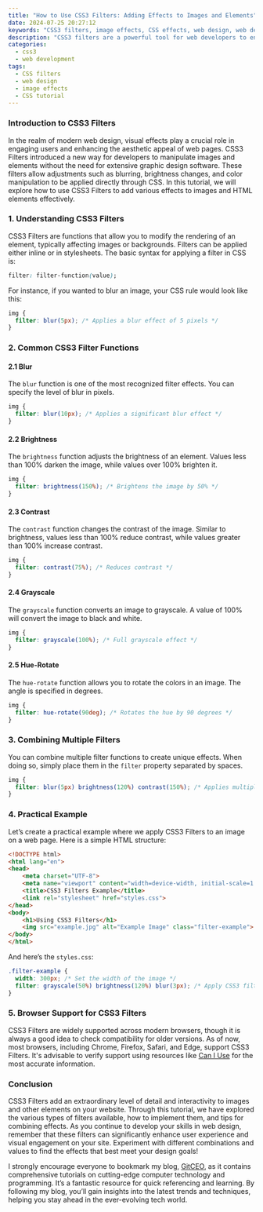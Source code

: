 ```yaml
---
title: "How to Use CSS3 Filters: Adding Effects to Images and Elements"
date: 2024-07-25 20:27:12
keywords: "CSS3 filters, image effects, CSS effects, web design, web development, CSS tutorial"
description: "CSS3 filters are a powerful tool for web developers to enhance images and elements on their websites. This tutorial covers the usage of different CSS3 filter effects, including blur, brightness, contrast, grayscale, and hue-rotate. Learn how to apply these filters to create stunning visual effects and improve the overall design of your web projects. Step-by-step instructions and code examples ensure a comprehensive understanding of CSS3 filters. Whether you're a beginner or an experienced developer, this guide will help you utilize CSS3 filters effectively in your web design."
categories:
  - css3
  - web development
tags:
  - CSS filters
  - web design
  - image effects
  - CSS tutorial
---
```


### Introduction to CSS3 Filters

In the realm of modern web design, visual effects play a crucial role in engaging users and enhancing the aesthetic appeal of web pages. CSS3 Filters introduced a new way for developers to manipulate images and elements without the need for extensive graphic design software. These filters allow adjustments such as blurring, brightness changes, and color manipulation to be applied directly through CSS. In this tutorial, we will explore how to use CSS3 Filters to add various effects to images and HTML elements effectively. 

<!-- more -->

### 1. Understanding CSS3 Filters

CSS3 Filters are functions that allow you to modify the rendering of an element, typically affecting images or backgrounds. Filters can be applied either inline or in stylesheets. The basic syntax for applying a filter in CSS is:

```css
filter: filter-function(value);
```

For instance, if you wanted to blur an image, your CSS rule would look like this:

```css
img {
  filter: blur(5px); /* Applies a blur effect of 5 pixels */
}
```

### 2. Common CSS3 Filter Functions

#### 2.1 Blur

The `blur` function is one of the most recognized filter effects. You can specify the level of blur in pixels.

```css
img {
  filter: blur(10px); /* Applies a significant blur effect */
}
```

#### 2.2 Brightness

The `brightness` function adjusts the brightness of an element. Values less than 100% darken the image, while values over 100% brighten it.

```css
img {
  filter: brightness(150%); /* Brightens the image by 50% */
}
```

#### 2.3 Contrast

The `contrast` function changes the contrast of the image. Similar to brightness, values less than 100% reduce contrast, while values greater than 100% increase contrast.

```css
img {
  filter: contrast(75%); /* Reduces contrast */
}
```

#### 2.4 Grayscale

The `grayscale` function converts an image to grayscale. A value of 100% will convert the image to black and white.

```css
img {
  filter: grayscale(100%); /* Full grayscale effect */
}
```

#### 2.5 Hue-Rotate

The `hue-rotate` function allows you to rotate the colors in an image. The angle is specified in degrees.

```css
img {
  filter: hue-rotate(90deg); /* Rotates the hue by 90 degrees */
}
```

### 3. Combining Multiple Filters

You can combine multiple filter functions to create unique effects. When doing so, simply place them in the `filter` property separated by spaces.

```css
img {
  filter: blur(5px) brightness(120%) contrast(150%); /* Applies multiple effects */
}
```

### 4. Practical Example

Let’s create a practical example where we apply CSS3 Filters to an image on a web page. Here is a simple HTML structure:

```html
<!DOCTYPE html>
<html lang="en">
<head>
    <meta charset="UTF-8">
    <meta name="viewport" content="width=device-width, initial-scale=1.0">
    <title>CSS3 Filters Example</title>
    <link rel="stylesheet" href="styles.css">
</head>
<body>
    <h1>Using CSS3 Filters</h1>
    <img src="example.jpg" alt="Example Image" class="filter-example">
</body>
</html>
```

And here’s the `styles.css`:

```css
.filter-example {
  width: 300px; /* Set the width of the image */
  filter: grayscale(50%) brightness(120%) blur(3px); /* Apply CSS3 filters */
}
```

### 5. Browser Support for CSS3 Filters

CSS3 Filters are widely supported across modern browsers, though it is always a good idea to check compatibility for older versions. As of now, most browsers, including Chrome, Firefox, Safari, and Edge, support CSS3 Filters. It's advisable to verify support using resources like [Can I Use](https://caniuse.com) for the most accurate information.

### Conclusion

CSS3 Filters add an extraordinary level of detail and interactivity to images and other elements on your website. Through this tutorial, we have explored the various types of filters available, how to implement them, and tips for combining effects. As you continue to develop your skills in web design, remember that these filters can significantly enhance user experience and visual engagement on your site. Experiment with different combinations and values to find the effects that best meet your design goals!

I strongly encourage everyone to bookmark my blog, [GitCEO](https://gitceo.com), as it contains comprehensive tutorials on cutting-edge computer technology and programming. It’s a fantastic resource for quick referencing and learning. By following my blog, you’ll gain insights into the latest trends and techniques, helping you stay ahead in the ever-evolving tech world.